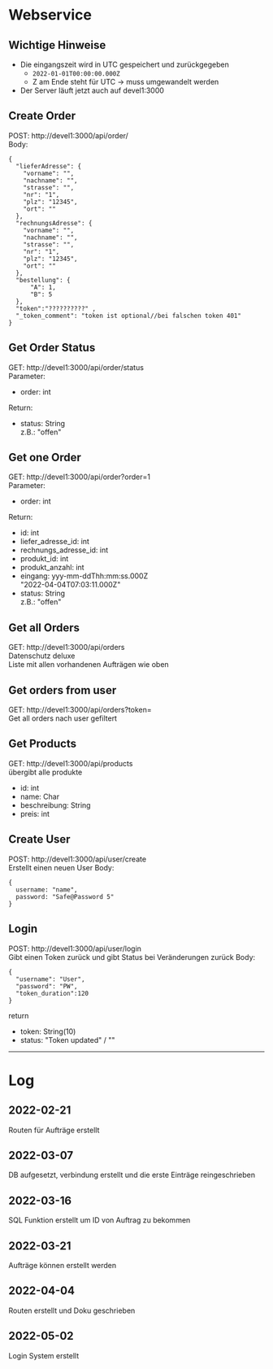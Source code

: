 # Webservice 

## Wichtige Hinweise
* Die eingangszeit wird in UTC gespeichert und zurückgegeben
  * ```2022-01-01T00:00:00.000Z```
  * Z am Ende steht für UTC → muss umgewandelt werden 
* Der Server läuft jetzt auch auf devel1:3000 
## Create Order

POST: http://devel1:3000/api/order/ \
Body:

```json5
{
  "lieferAdresse": {
    "vorname": "",
    "nachname": "",
    "strasse": "",
    "nr": "1",
    "plz": "12345",
    "ort": ""
  },
  "rechnungsAdresse": {
    "vorname": "",
    "nachname": "",
    "strasse": "",
    "nr": "1",
    "plz": "12345",
    "ort": ""
  },
  "bestellung": {
      "A": 1,
      "B": 5
  },
  "token":"??????????" ,
  "_token_comment": "token ist optional//bei falschen token 401"
}
```


## Get Order Status

GET: http://devel1:3000/api/order/status \
Parameter:

* order: int

Return:

* status: String \
  z.B.: "offen"

## Get one Order

GET: http://devel1:3000/api/order?order=1 \
Parameter:

* order: int

Return:

* id: int
* liefer_adresse_id: int
* rechnungs_adresse_id: int
* produkt_id: int
* produkt_anzahl: int
* eingang: yyy-mm-ddThh:mm:ss.000Z\
  "2022-04-04T07:03:11.000Z"
* status: String \
  z.B.: "offen"

## Get all Orders

GET: http://devel1:3000/api/orders \
Datenschutz deluxe \
Liste mit allen vorhandenen Aufträgen wie oben

## Get orders from user
GET: http://devel1:3000/api/orders?token= \
Get all orders nach user gefiltert 

## Get Products

GET: http://devel1:3000/api/products \
übergibt alle produkte

* id: int
* name: Char
* beschreibung: String
* preis: int

## Create User
POST: http://devel1:3000/api/user/create \
Erstellt einen neuen User
Body:
```json5
{
  username: "name",
  password: "Safe@Password 5"
}
```
## Login
POST: http://devel1:3000/api/user/login \
Gibt einen Token zurück
und gibt Status bei Veränderungen zurück
Body:
```json5
{
  "username": "User",
  "password": "PW",
  "token_duration":120
}
```
return
* token: String(10)
* status: "Token updated" / ""
---
# Log

## 2022-02-21

Routen für Aufträge erstellt

## 2022-03-07

DB aufgesetzt, verbindung erstellt und die erste Einträge reingeschrieben

## 2022-03-16

SQL Funktion erstellt um ID von Auftrag zu bekommen

## 2022-03-21

Aufträge können erstellt werden

## 2022-04-04

Routen erstellt und Doku geschrieben

## 2022-05-02

Login System erstellt
